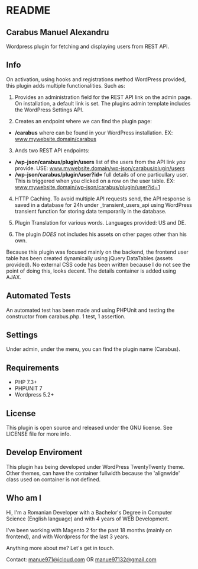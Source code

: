 # README

## Carabus Manuel Alexandru

Wordpress plugin for fetching and displaying users from REST API.

## Info

On activation, using hooks and registrations method WordPress provided, this plugin adds multiple functionalities.
Such as:

1. Provides an administration field for the REST API link on the admin page. On installation, a default link is set. The plugins admin template includes the WordPress Settings API.

2. Creates an endpoint where we can find the plugin page:
* **/carabus** where can be found in your WordPress installation. EX: www.mywebsite.domain/carabus

3. Ands two REST API endpoints:
- **/wp-json/carabus/plugin/users** list of the users from the API link *you* provide. USE: www.mywebsite.domain/wp-json/carabus/plugin/users
- **/wp-json/carabus/plugin/user?id=** full details of one particullary user. This is triggered when you clicked on a row on the user table. EX: www.mywebsite.domain/wp-json/carabus/plugin/user?id=1

4. HTTP Caching. To avoid multiple API requests send, the API response is saved in a database for 24h under _transient_users_api using WordPress transient function for storing data temporarily in the database.

5. Plugin Translation for various words. Languages provided: US and DE. 

6. The plugin *DOES* not includes his assets on other pages other than his own.

Because this plugin was focused mainly on the backend, the frontend user table has been created dynamically using jQuery DataTables (assets provided). No external CSS code has been written because I do not see the point of doing this, looks decent.
The details container is added using AJAX.

## Automated Tests
An automated test has been made and using PHPUnit and testing the constructor from carabus.php. 1 test, 1 assertion.

## Settings
Under admin, under the menu, you can find the plugin name (Carabus).

## Requirements

* PHP 7.3+
* PHPUNIT 7
* Wordpress 5.2+

## License

This plugin is open source and released under the GNU license. See LICENSE file for more info.

## Develop Enviroment

This plugin has being developed under WordPress TwentyTwenty theme. Other themes, can have the container fullwidth because the 'alignwide' class used on container is not defined.

## Who am I

Hi, I'm a Romanian Developer with a Bachelor's Degree in Computer Science (English language) and with 4 years of WEB Development.

I've been working with Magento 2 for the past 18 months (mainly on frontend), and with Wordpress for the last 3 years.

Anything more about me? Let's get in touch.

Contact: manue971@icloud.com OR manue97132@gmail.com